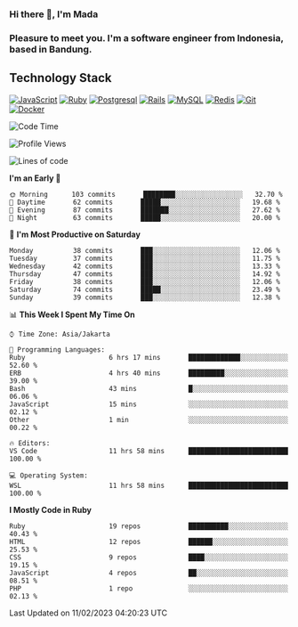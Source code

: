 ### Hi there 👋, I'm Mada
### Pleasure to meet you. I'm a software engineer from Indonesia, based in Bandung.

## Technology Stack

[![JavaScript](https://img.shields.io/badge/-JavaScript-%23F7DF1C?style=flat-square&logo=javascript&logoColor=000000&labelColor=%23F7DF1C&color=%23FFCE5A)](https://www.javascript.com/)
[![Ruby](https://img.shields.io/badge/Ruby-CC342D?style=flat-square&logo=ruby&logoColor=white)](https://www.ruby-lang.org/en/)
[![Postgresql](https://img.shields.io/badge/PostgreSQL-316192?style=flat-square&logo=postgresql&logoColor=ffffff)](https://www.postgresql.org/)
[![Rails](https://img.shields.io/badge/Ruby_on_Rails-CC0000?style=flat-square&logo=ruby-on-rails&logoColor=white)](https://rubyonrails.org/)
[![MySQL](https://img.shields.io/badge/-MySQL-4479A1?style=flat-square&logo=MySQL&logoColor=ffffff)](https://www.mysql.com/)
[![Redis](https://img.shields.io/badge/-Redis-DC382D?style=flat-square&logo=Redis&logoColor=ffffff)](https://redis.io/)
[![Git](https://img.shields.io/badge/-Git-%23F05032?style=flat-square&logo=git&logoColor=%23ffffff)](https://git-scm.com/)
[![Docker](https://img.shields.io/badge/-Docker-2496ED?style=flat-square&logo=docker&logoColor=ffffff)](https://www.docker.com/)
<!--
**madaarya/madaarya** is a ✨ _special_ ✨ repository because its `README.md` (this file) appears on your GitHub profile.

Here are some ideas to get you started:

- 🔭 I’m currently working on ...
- 🌱 I’m currently learning ...
- 👯 I’m looking to collaborate on ...
- 🤔 I’m looking for help with ...
- 💬 Ask me about ...
- 📫 How to reach me: ...
- 😄 Pronouns: ...
- ⚡ Fun fact: ...
-->
<!--START_SECTION:waka-->
![Code Time](http://img.shields.io/badge/Code%20Time-5%2C190%20hrs%2039%20mins-blue)

![Profile Views](http://img.shields.io/badge/Profile%20Views-0-blue)

![Lines of code](https://img.shields.io/badge/From%20Hello%20World%20I%27ve%20Written-863%20Thousand%20lines%20of%20code-blue)

**I'm an Early 🐤** 

```text
🌞 Morning      103 commits       ████████░░░░░░░░░░░░░░░░░   32.70 % 
🌆 Daytime       62 commits       █████░░░░░░░░░░░░░░░░░░░░   19.68 % 
🌃 Evening       87 commits       ███████░░░░░░░░░░░░░░░░░░   27.62 % 
🌙 Night         63 commits       █████░░░░░░░░░░░░░░░░░░░░   20.00 % 

```
📅 **I'm Most Productive on Saturday** 

```text
Monday          38 commits       ███░░░░░░░░░░░░░░░░░░░░░░   12.06 % 
Tuesday         37 commits       ███░░░░░░░░░░░░░░░░░░░░░░   11.75 % 
Wednesday       42 commits       ███░░░░░░░░░░░░░░░░░░░░░░   13.33 % 
Thursday        47 commits       ███░░░░░░░░░░░░░░░░░░░░░░   14.92 % 
Friday          38 commits       ███░░░░░░░░░░░░░░░░░░░░░░   12.06 % 
Saturday        74 commits       █████░░░░░░░░░░░░░░░░░░░░   23.49 % 
Sunday          39 commits       ███░░░░░░░░░░░░░░░░░░░░░░   12.38 % 

```


📊 **This Week I Spent My Time On** 

```text
⌚︎ Time Zone: Asia/Jakarta

💬 Programming Languages: 
Ruby                     6 hrs 17 mins       █████████████░░░░░░░░░░░░   52.60 % 
ERB                      4 hrs 40 mins       █████████░░░░░░░░░░░░░░░░   39.00 % 
Bash                     43 mins             █░░░░░░░░░░░░░░░░░░░░░░░░   06.06 % 
JavaScript               15 mins             ░░░░░░░░░░░░░░░░░░░░░░░░░   02.12 % 
Other                    1 min               ░░░░░░░░░░░░░░░░░░░░░░░░░   00.22 % 

🔥 Editors: 
VS Code                  11 hrs 58 mins      █████████████████████████   100.00 % 

💻 Operating System: 
WSL                      11 hrs 58 mins      █████████████████████████   100.00 % 

```

**I Mostly Code in Ruby** 

```text
Ruby                     19 repos            ██████████░░░░░░░░░░░░░░░   40.43 % 
HTML                     12 repos            ██████░░░░░░░░░░░░░░░░░░░   25.53 % 
CSS                      9 repos             ████░░░░░░░░░░░░░░░░░░░░░   19.15 % 
JavaScript               4 repos             ██░░░░░░░░░░░░░░░░░░░░░░░   08.51 % 
PHP                      1 repo              ░░░░░░░░░░░░░░░░░░░░░░░░░   02.13 % 

```



 Last Updated on 11/02/2023 04:20:23 UTC
<!--END_SECTION:waka-->
